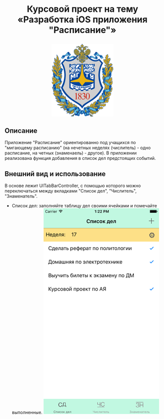 # <p align="center">Курсовой проект на тему <br/>«Разработка iOS приложения "Расписание"» 
<p align="center">
  <img src="https://github.com/Aksiniya/schedule/blob/master/images/BMSTU%20logo.png" width="200">
</p>

## Описание
Приложение "Расписание" ориентированно под учащихся по "мигающему расписанию" (на нечетных неделях (числитель) - одно расписание, на четных (знаменаель) - другое).
В приложении реализована функция добавления в список дел предстоящих событий.

## Внешний вид и использование
В основе лежит UITabBarController, с помощью которого можно переключаться между вкладками "Список дел", "Числитель", "Знаменатель".
* Список дел: заполняйте таблицу дел своими ячейками и помечайте выполненные.
![alt text](https://github.com/Aksiniya/schedule/blob/master/images/%D0%A1%D0%BF%D0%B8%D1%81%D0%BE%D0%BA%20%D0%B4%D0%B5%D0%BB.jpg)
